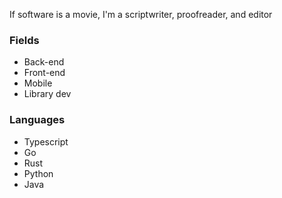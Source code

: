 If software is a movie, I'm a scriptwriter, proofreader, and editor

### Fields

- Back-end
- Front-end
- Mobile
- Library dev

### Languages

- Typescript
- Go
- Rust
- Python
- Java
